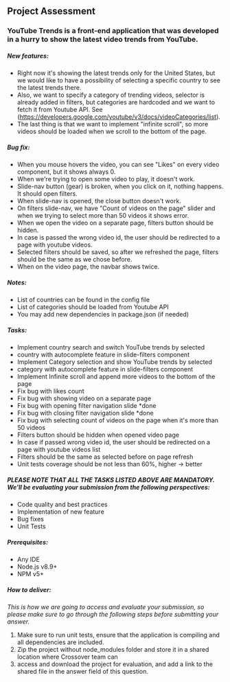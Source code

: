 ## Project Assessment

### YouTube Trends is a front-end application that was developed in a hurry to show the latest video trends from YouTube.

##### New features:
* Right now it's showing the latest trends only for the United States, 
but we would like to have a possibility of selecting a specific country to see the latest 
trends there. 
* Also, we want to specify a category of trending videos, selector is already added 
in filters, but categories are hardcoded and we want to fetch it from Youtube API. See 
(https://developers.google.com/youtube/v3/docs/videoCategories/list). 
* The last thing is that we want to implement "infinite scroll", 
so more videos should be loaded when we scroll to the bottom of the page.

##### Bug fix:
* When you mouse hovers the video, you can see "Likes" on every video component, but it shows always 0.
* When we're trying to open some video to play, it doesn't work.
* Slide-nav button (gear) is broken, when you click on it, nothing happens. It should open filters.
* When slide-nav is opened, the close button doesn't work.
* On filters slide-nav, we have "Count of videos on the page" slider and when we trying to select more than 
50 videos it shows error.
* When we open the video on a separate page, filters button should be hidden.
* In case is passed the wrong video id, the user should be redirected to a page with youtube videos.
* Selected filters should be saved, so after we refreshed the page, filters should be the same as we chose before.
* When on the video page, the navbar shows twice. 

##### Notes:
* List of countries can be found in the config file
* List of categories should be loaded from Youtube API
* You may add new dependencies in package.json (if needed)

##### Tasks:
* Implement country search and switch YouTube trends by selected 
* country with autocomplete feature in slide-filters component
* Implement Category selection and show YouTube trends by selected 
* category with autocomplete feature in slide-filters component
* Implement Infinite scroll and append more videos to the bottom of the page
* Fix bug with likes count
* Fix bug with showing video on a separate page
* Fix bug with opening filter navigation slide *done
* Fix bug with closing filter navigation slide *done
* Fix bug with selecting count of videos on the page when it's more than 50 videos
* Filters button should be hidden when opened video page
* In case if passed wrong video id, the user should be redirected on a page with youtube videos list
* Filters should be the same as selected before on page refresh
* Unit tests coverage should be not less than 60%, higher -> better

##### PLEASE NOTE THAT ALL THE TASKS LISTED ABOVE ARE MANDATORY. We'll be evaluating your submission from the following perspectives:
* Code quality and best practices
* Implementation of new feature
* Bug fixes
* Unit Tests

##### Prerequisites:
* Any IDE
* Node.js v8.9+
* NPM v5+

##### How to deliver:
*This is how we are going to access and evaluate your submission, so please make sure to go 
through the following steps before submitting your answer.*

1. Make sure to run unit tests, ensure that the application is compiling and all dependencies are included.
2. Zip the project without node_modules folder and store it in a shared location where Crossover team can 
3. access and download the project for evaluation, and add a link to the shared file in the answer field of this question.